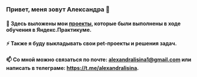 ### Привет, меня зовут Александра 👋

#### 🔭 Здесь выложены мои [проекты](https://github.com/AlexandraLisina1/Projects), которые были выполнены в ходе обучения в Яндекс.Практикуме.

#### ⚡ Также я буду выкладывать свои pet-проекты и решения задач.

#### 📫 Со мной можно связаться по почте: alexandralisina1@gmail.com или написать в телеграме: https://t.me/alexandralisina.
